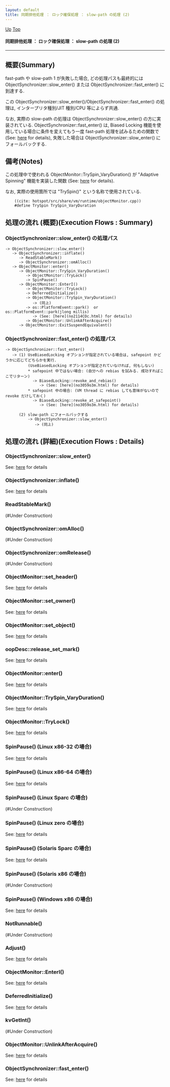 ```yaml
---
layout: default
title: 同期排他処理 ： ロック確保処理 ： slow-path の処理 (2)  
---
```

[Up](noOroadKvi.html) [Top](../index.html)

#### 同期排他処理 ： ロック確保処理 ： slow-path の処理 (2)  

--- 
## 概要(Summary)
fast-path や slow-path 1 が失敗した場合, 
どの処理パスも最終的には ObjectSynchronizer::slow_enter() または ObjectSynchronizer::fast_enter() に到達する.
   
この ObjectSynchronizer::slow_enter()/ObjectSynchronizer::fast_enter() の処理は, 
インタープリタ種別/JIT 種別/CPU 等によらず共通.

なお, 実際の slow-path の処理は ObjectSynchronizer::slow_enter() の方に実装されている.
ObjectSynchronizer::fast_enter() は, 
Biased Locking 機能を使用している場合に条件を変えてもう一度 fast-path 処理を試みるための関数で (See: [here](no3059o3m.html) for details), 
失敗した場合は ObjectSynchronizer::slow_enter() にフォールバックする.

## 備考(Notes)
この処理中で使われる ObjectMonitor::TrySpin_VaryDuration() が "Adaptive Spinning" 機能を実装した関数
(See: [here](noxbT-A2wI.html) for details).

なお, 実際の使用箇所では "TrySpin()" という名称で使用されている.


```
    ((cite: hotspot/src/share/vm/runtime/objectMonitor.cpp))
    #define TrySpin TrySpin_VaryDuration
```

## 処理の流れ (概要)(Execution Flows : Summary)
### ObjectSynchronizer::slow_enter() の処理パス
```
-> ObjectSynchronizer::slow_enter()
   -> ObjectSynchronizer::inflate()
      -> ReadStableMark()
      -> ObjectSynchronizer::omAlloc()
   -> ObjectMonitor::enter()
      -> ObjectMonitor::TrySpin_VaryDuration()
         -> ObjectMonitor::TryLock()
         -> SpinPause()
      -> ObjectMonitor::EnterI()
         -> ObjectMonitor::TryLock()
         -> DeferredInitialize()
         -> ObjectMonitor::TrySpin_VaryDuration()
            -> (同上)
         -> os::PlatformEvent::park()  or  os::PlatformEvent::park(jlong millis)
            -> (See: [here](no2114COc.html) for details)
         -> ObjectMonitor::UnlinkAfterAcquire()
      -> ObjectMonitor::ExitSuspendEquivalent()
```

### ObjectSynchronizer::fast_enter() の処理パス
```
-> ObjectSynchronizer::fast_enter()
   -> (1) UseBiasedLocking オプションが指定されている場合は, safepoint かどうかに応じてどちらかを実行.
          (UseBiasedLocking オプションが指定されていなければ, 何もしない)
          * safepoint 中ではない場合: (自分への rebias を試みる. 成功すればここでリターン)
            -> BiasedLocking::revoke_and_rebias()
               -> (See: [here](no3059o3m.html) for details)
          * safepoint 中の場合: (VM thread に rebias しても意味がないので revoke だけしておく)
            -> BiasedLocking::revoke_at_safepoint()
               -> (See: [here](no3059o3m.html) for details)

      (2) slow-path にフォールバックする
          -> ObjectSynchronizer::slow_enter()
             -> (同上)
```

## 処理の流れ (詳細)(Execution Flows : Details)
### ObjectSynchronizer::slow_enter()
See: [here](no4230c_y.html) for details
### ObjectSynchronizer::inflate()
See: [here](no4230OJC.html) for details
### ReadStableMark()
(#Under Construction)

### ObjectSynchronizer::omAlloc()
(#Under Construction)

### ObjectSynchronizer::omRelease()
(#Under Construction)

### ObjectMonitor::set_header()
See: [here](no31977QCX.html) for details
### ObjectMonitor::set_owner()
See: [here](no31977dMd.html) for details
### ObjectMonitor::set_object()
See: [here](no31977qWj.html) for details
### oopDesc::release_set_mark()
See: [here](no319773gp.html) for details
### ObjectMonitor::enter()
See: [here](no4230bTI.html) for details

### ObjectMonitor::TrySpin_VaryDuration()
See: [here](no42301nU.html) for details
### ObjectMonitor::TryLock()
See: [here](no9662pQH.html) for details
### SpinPause()  (Linux x86-32 の場合)
See: [here](no24825QTB.html) for details
### SpinPause()  (Linux x86-64 の場合)
See: [here](no24825R_r.html) for details
### SpinPause()  (Linux Sparc の場合)
(#Under Construction)

### SpinPause()  (Linux zero の場合)
See: [here](no24825ddH.html) for details
### SpinPause()  (Solaris Sparc の場合)
See: [here](no248253qf.html) for details
### SpinPause()  (Solaris x86 の場合)
(#Under Construction)

### SpinPause()  (Windows x86 の場合)
See: [here](no24825E1l.html) for details
### NotRunnable()
(#Under Construction)

### Adjust()
See: [here](no9662qDm.html) for details

### ObjectMonitor::EnterI()
See: [here](no4230odO.html) for details

### DeferredInitialize()
See: [here](no96622aN.html) for details
### kvGetInt()
(#Under Construction)

### ObjectMonitor::UnlinkAfterAcquire()
See: [here](no3059nEd.html) for details
### ObjectSynchronizer::fast_enter()
See: [here](no28916ZgK.html) for details







